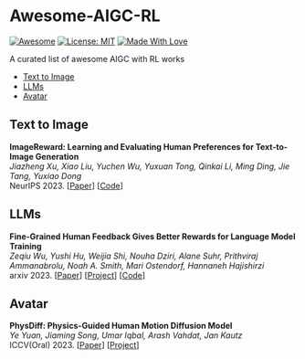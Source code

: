 # Awesome-AIGC-RL

[![Awesome](https://cdn.rawgit.com/sindresorhus/awesome/d7305f38d29fed78fa85652e3a63e154dd8e8829/media/badge.svg)](https://github.com/fengshiwest/Awesome-Motion-Diffusion-Models) 
[![License: MIT](https://img.shields.io/badge/License-MIT-green.svg)](https://opensource.org/licenses/MIT)
[![Made With Love](https://img.shields.io/badge/Made%20With-Love-red.svg)](https://github.com/chetanraj/awesome-github-badges)

A curated list of awesome AIGC with RL works
- [Text to Image](#text-to-image)
- [LLMs](#llms)
- [Avatar](#avatar)

## Text to Image
**ImageReward: Learning and Evaluating Human Preferences for Text-to-Image Generation** \
*Jiazheng Xu, Xiao Liu, Yuchen Wu, Yuxuan Tong, Qinkai Li, Ming Ding, Jie Tang, Yuxiao Dong* \
NeurIPS 2023. [[Paper](https://arxiv.org/abs/2304.05977)] [[Code](https://github.com/THUDM/ImageReward)] 

## LLMs
**Fine-Grained Human Feedback Gives Better Rewards for Language Model Training** \
*Zeqiu Wu, Yushi Hu, Weijia Shi, Nouha Dziri, Alane Suhr, Prithviraj Ammanabrolu, Noah A. Smith, Mari Ostendorf, Hannaneh Hajishirzi* \
arxiv 2023. [[Paper](https://arxiv.org/abs/2306.01693)] [[Project](https://finegrainedrlhf.github.io/)] 
[[Code](https://github.com/allenai/FineGrainedRLHF)] 
## Avatar
**PhysDiff: Physics-Guided Human Motion Diffusion Model** \
*Ye Yuan, Jiaming Song, Umar Iqbal, Arash Vahdat, Jan Kautz* \
ICCV(Oral) 2023. [[Paper](https://openaccess.thecvf.com/content/ICCV2023/html/Yuan_PhysDiff_Physics-Guided_Human_Motion_Diffusion_Model_ICCV_2023_paper.html)] [[Project](https://nvlabs.github.io/PhysDiff/)] 
